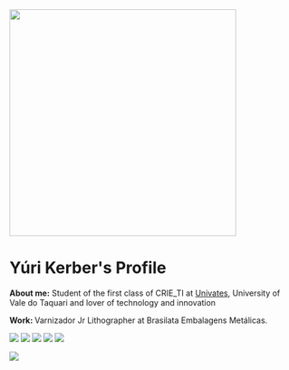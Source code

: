 <img src="https://raw.githubusercontent.com/MicaelliMedeiros/micaellimedeiros/master/image/computer-illustration.png" min-width="400px" max-width="400px" width="400px" align="center">

<h1 align="left">Yúri Kerber's Profile</h1>

<p align="left"><b>About me:</b> Student of the first class of CRIE_TI at
<a href="https://www.univates.br/">Univates</a>, University of Vale do Taquari and lover of technology and innovation</p>

<p align="left"><b>Work: </b>Varnizador Jr Lithographer at Brasilata Embalagens Metálicas.</p>


<p align="left">
  <a href="mailto:yuri.fernandes@universo.univates.br" alt="Gmail">
  <img src="https://img.shields.io/badge/Gmail-1C1C1C?style=for-the-badge&logo=Gmail&logoColor=00FFFF" /></a>

  <a href="https://www.linkedin.com/in/yurikerber/" alt="Linkedin">
  <img src="https://img.shields.io/badge/LinkedIn-1C1C1C?style=for-the-badge&logo=linkedin&logoColor=00FFFF" /></a>

  <a href="https://api.whatsapp.com/send?phone=5551995285287" alt="WhatsApp">
  <img src="https://img.shields.io/badge/WhatsApp-1C1C1C?style=for-the-badge&logo=WhatsApp&logoColor=00FFFF"/></a>

  <a href="https://www.facebook.com/yurikerberfernandes/" alt="Facebook">
  <img src="https://img.shields.io/badge/Facebook-1C1C1C?style=for-the-badge&logo=Facebook&logoColor=00FFFF"/></a>

  <a href="https://www.instagram.com/yurikerber/" alt="Instagram">
  <img src="https://img.shields.io/badge/Instagram-1C1C1C?style=for-the-badge&logo=instagram&logoColor=00FFFF"/></a>
</p>  

![](https://komarev.com/ghpvc/?username=yurikerber&label=Profile+Views&style=for-the-badge&color=1C1C1C)
